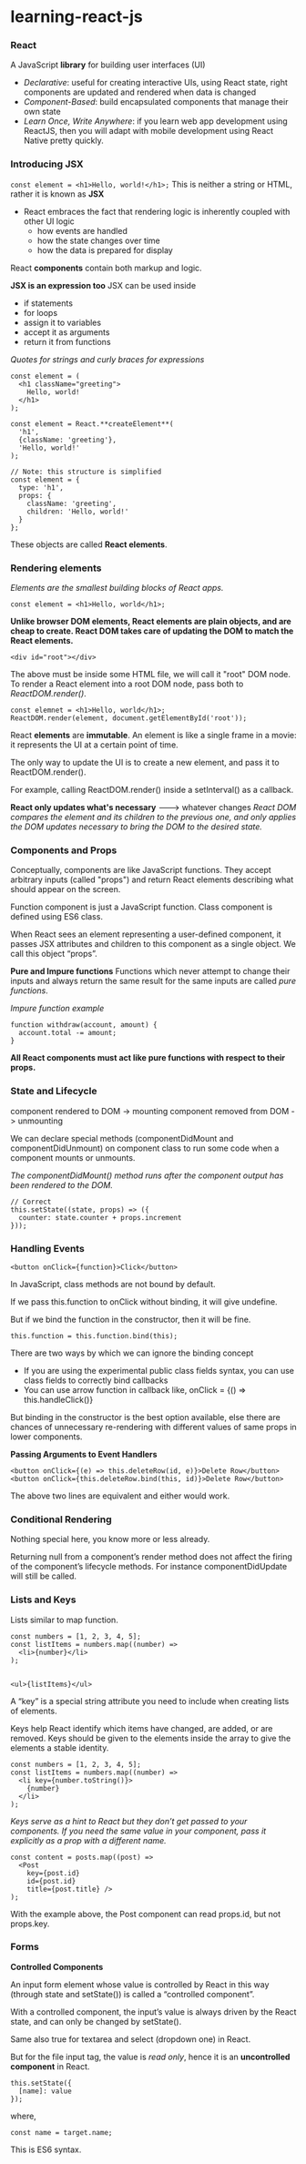 # learning-react-js

### React
A JavaScript **library** for building user interfaces (UI)

- *Declarative*: useful for creating interactive UIs, using React state, right components are updated and rendered when data is changed
- *Component-Based*: build encapsulated components that manage their own state
- *Learn Once, Write Anywhere*: if you learn web app development using ReactJS, then you will adapt with mobile development using React Native pretty quickly.


### Introducing JSX
`const element = <h1>Hello, world!</h1>;`
This is neither a string or HTML, rather it is known as **JSX**

- React embraces the fact that rendering logic is inherently coupled with other UI logic
    - how events are handled
    - how the state changes over time
    - how the data is prepared for display

React **components** contain both markup and logic.

**JSX is an expression too**
JSX can be used inside
- if statements
- for loops
- assign it to variables
- accept it as arguments
- return it from functions

*Quotes for strings and curly braces for expressions*

```
const element = (
  <h1 className="greeting">
    Hello, world!
  </h1>
);
```

```
const element = React.**createElement**(
  'h1',
  {className: 'greeting'},
  'Hello, world!'
);
```

```
// Note: this structure is simplified
const element = {
  type: 'h1',
  props: {
    className: 'greeting',
    children: 'Hello, world!'
  }
};
```

These objects are called **React elements**.

### Rendering elements
*Elements are the smallest building blocks of React apps.*

```
const element = <h1>Hello, world</h1>;
```

**Unlike browser DOM elements, React elements are plain objects, and are cheap to create. React DOM takes care of updating the DOM to match the React elements.**

```
<div id="root"></div>
```
The above must be inside some HTML file, we will call it "root" DOM node.
To render a React element into a root DOM node, pass both to *ReactDOM.render()*.
```
const elemnet = <h1>Hello, world</h1>;
ReactDOM.render(element, document.getElementById('root'));
```

React **elements** are **immutable**.
An element is like a single frame in a movie: it represents the UI at a certain point of time.

The only way to update the UI is to create a new element, and pass it to ReactDOM.render().

For example, calling ReactDOM.render() inside a setInterval() as a callback.

**React only updates what's necessary** ---> whatever changes
*React DOM compares the element and its children to the previous one, and only applies the DOM updates necessary to bring the DOM to the desired state.*

### Components and Props

Conceptually, components are like JavaScript functions. They accept arbitrary inputs (called "props") and return React elements describing what should appear on the screen.

Function component is just a JavaScript function.
Class component is defined using ES6 class.

When React sees an element representing a user-defined component, it passes JSX attributes and children to this component as a single object. We call this object “props”.

**Pure and Impure functions**
Functions which never attempt to change their inputs and always return the same result for the same inputs are called *pure functions*.

*Impure function example*
```
function withdraw(account, amount) {
  account.total -= amount;
}
```
**All React components must act like pure functions with respect to their props.**

### State and Lifecycle

component rendered to DOM -> mounting
component removed from DOM -> unmounting

We can declare special methods (componentDidMount and componentDidUnmount) on component class to run some code when a component mounts or unmounts.

*The componentDidMount() method runs after the component output has been rendered to the DOM.*

```
// Correct
this.setState((state, props) => ({
  counter: state.counter + props.increment
}));
```

### Handling Events

```
<button onClick={function}>Click</button>
```

In JavaScript, class methods are not bound by default.

If we pass this.function to onClick without binding, it will give undefine.

But if we bind the function in the constructor, then it will be fine.
```
this.function = this.function.bind(this);
```

There are two ways by which we can ignore the binding concept
- If you are using the experimental public class fields syntax, you can use class fields to correctly bind callbacks
- You can use arrow function in callback like, onClick = {() => this.handleClick()}

But binding in the constructor is the best option available, else there are chances of unnecessary re-rendering with different values of same props in lower components.

**Passing Arguments to Event Handlers**
```
<button onClick={(e) => this.deleteRow(id, e)}>Delete Row</button>
<button onClick={this.deleteRow.bind(this, id)}>Delete Row</button>
```
The above two lines are equivalent and either would work.

### Conditional Rendering

Nothing special here, you know more or less already.

Returning null from a component’s render method does not affect the firing of the component’s lifecycle methods. For instance componentDidUpdate will still be called.

### Lists and Keys

Lists similar to map function.

```
const numbers = [1, 2, 3, 4, 5];
const listItems = numbers.map((number) =>
  <li>{number}</li>
);


<ul>{listItems}</ul>
```

A “key” is a special string attribute you need to include when creating lists of elements.

Keys help React identify which items have changed, are added, or are removed. Keys should be given to the elements inside the array to give the elements a stable identity.

```
const numbers = [1, 2, 3, 4, 5];
const listItems = numbers.map((number) =>
  <li key={number.toString()}>
    {number}
  </li>
);
```

*Keys serve as a hint to React but they don’t get passed to your components. If you need the same value in your component, pass it explicitly as a prop with a different name.*

```
const content = posts.map((post) =>
  <Post
    key={post.id}
    id={post.id}
    title={post.title} />
);
```
With the example above, the Post component can read props.id, but not props.key.


### Forms

**Controlled Components**

An input form element whose value is controlled by React in this way (through state and setState()) is called a “controlled component”.

With a controlled component, the input’s value is always driven by the React state, and can only be changed by setState().

Same also true for textarea and select (dropdown one) in React.

But for the file input tag, the value is *read only*, hence it is an **uncontrolled component** in React.

```
this.setState({
  [name]: value
});
```
where,
```
const name = target.name;
```
This is ES6 syntax.